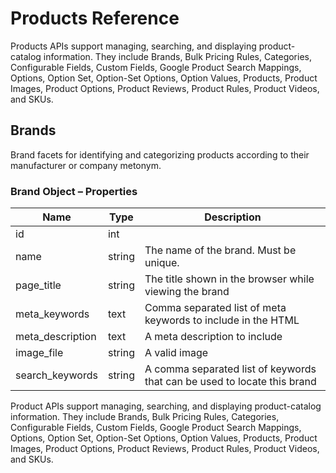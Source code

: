 # <span class="jumptarget"> Products Reference </span>

Products APIs support managing, searching, and displaying product-catalog information. They include Brands, Bulk Pricing Rules, Categories, Configurable Fields, Custom Fields, Google Product Search Mappings, Options, Option Set, Option-Set Options, Option Values, Products, Product Images, Product Options, Product Reviews, Product Rules, Product Videos, and SKUs.

## <span class="jumptarget"> Brands </span>

Brand facets for identifying and categorizing products according to their manufacturer or company metonym.

### <span class="jumptarget"> Brand Object – Properties </span>

| Name | Type | Description |
| --- | --- | --- |
| id | int |
| name | string | The name of the brand. Must be unique. |
| page_title | string | The title shown in the browser while viewing the brand |
| meta_keywords | text | Comma separated list of meta keywords to include in the HTML |
| meta_description | text | A meta description to include |
| image_file | string | A valid image |
| search_keywords | string | A comma separated list of keywords that can be used to locate this brand |
Product APIs support managing, searching, and displaying product-catalog information. They include Brands, Bulk Pricing Rules, Categories, Configurable Fields, Custom Fields, Google Product Search Mappings, Options, Option Set, Option-Set Options, Option Values, Products, Product Images, Product Options, Product Reviews, Product Rules, Product Videos, and SKUs.
